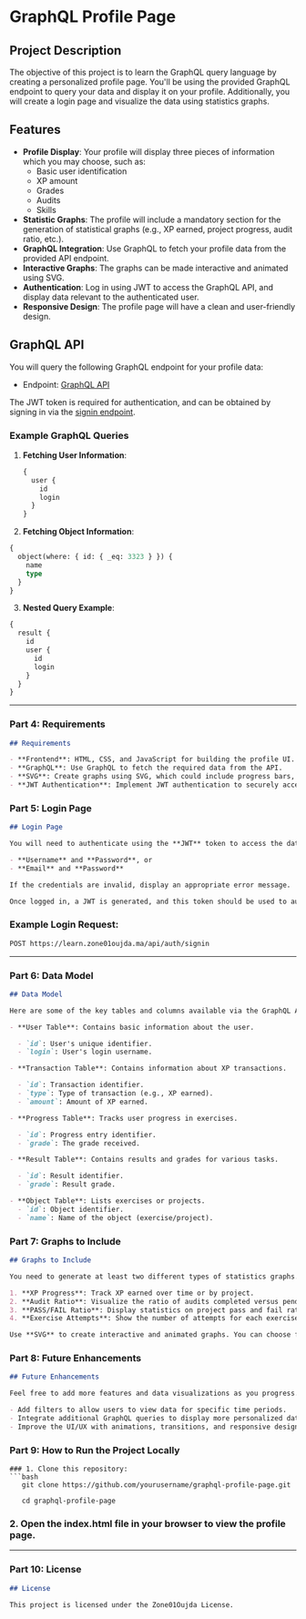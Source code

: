 # GraphQL Profile Page

## Project Description

The objective of this project is to learn the GraphQL query language by creating a personalized profile page. You'll be using the provided GraphQL endpoint to query your data and display it on your profile. Additionally, you will create a login page and visualize the data using statistics graphs.

## Features

- **Profile Display**: Your profile will display three pieces of information which you may choose, such as:
  - Basic user identification
  - XP amount
  - Grades
  - Audits
  - Skills
- **Statistic Graphs**: The profile will include a mandatory section for the generation of statistical graphs (e.g., XP earned, project progress, audit ratio, etc.).
- **GraphQL Integration**: Use GraphQL to fetch your profile data from the provided API endpoint.
- **Interactive Graphs**: The graphs can be made interactive and animated using SVG.
- **Authentication**: Log in using JWT to access the GraphQL API, and display data relevant to the authenticated user.
- **Responsive Design**: The profile page will have a clean and user-friendly design.

## GraphQL API

You will query the following GraphQL endpoint for your profile data:

- Endpoint: [GraphQL API](https://learn.zone01oujda.ma/api/graphql-engine/v1/graphql)

The JWT token is required for authentication, and can be obtained by signing in via the [signin endpoint](https://learn.zone01oujda.ma/api/auth/signin).

### Example GraphQL Queries

1. **Fetching User Information**:
   ```graphql
   {
     user {
       id
       login
     }
   }
   ```
2. **Fetching Object Information**:
```graphql
{
  object(where: { id: { _eq: 3323 } }) {
    name
    type
  }
}
```

3. **Nested Query Example**:

```graphql
{
  result {
    id
    user {
      id
      login
    }
  }
}
```

---

### **Part 4: Requirements**

```markdown
## Requirements

- **Frontend**: HTML, CSS, and JavaScript for building the profile UI.
- **GraphQL**: Use GraphQL to fetch the required data from the API.
- **SVG**: Create graphs using SVG, which could include progress bars, line charts, etc.
- **JWT Authentication**: Implement JWT authentication to securely access the GraphQL data.
```

### **Part 5: Login Page**

```markdown
## Login Page

You will need to authenticate using the **JWT** token to access the data. The login page should allow users to log in with:

- **Username** and **Password**, or
- **Email** and **Password**

If the credentials are invalid, display an appropriate error message.

Once logged in, a JWT is generated, and this token should be used to authenticate API requests to access user-specific data.
```

### Example Login Request:

```bash
POST https://learn.zone01oujda.ma/api/auth/signin
```

---

### **Part 6: Data Model**

```markdown
## Data Model

Here are some of the key tables and columns available via the GraphQL API:

- **User Table**: Contains basic information about the user.

  - `id`: User's unique identifier.
  - `login`: User's login username.

- **Transaction Table**: Contains information about XP transactions.

  - `id`: Transaction identifier.
  - `type`: Type of transaction (e.g., XP earned).
  - `amount`: Amount of XP earned.

- **Progress Table**: Tracks user progress in exercises.

  - `id`: Progress entry identifier.
  - `grade`: The grade received.

- **Result Table**: Contains results and grades for various tasks.

  - `id`: Result identifier.
  - `grade`: Result grade.

- **Object Table**: Lists exercises or projects.
  - `id`: Object identifier.
  - `name`: Name of the object (exercise/project).
```

### **Part 7: Graphs to Include**

```markdown
## Graphs to Include

You need to generate at least two different types of statistics graphs. Some examples include:

1. **XP Progress**: Track XP earned over time or by project.
2. **Audit Ratio**: Visualize the ratio of audits completed versus pending.
3. **PASS/FAIL Ratio**: Display statistics on project pass and fail ratios.
4. **Exercise Attempts**: Show the number of attempts for each exercise.

Use **SVG** to create interactive and animated graphs. You can choose from progress bars, pie charts, line charts, or other graph types.
```

### **Part 8: Future Enhancements**

```markdown
## Future Enhancements

Feel free to add more features and data visualizations as you progress. Here are some ideas:

- Add filters to allow users to view data for specific time periods.
- Integrate additional GraphQL queries to display more personalized data.
- Improve the UI/UX with animations, transitions, and responsive design.
```

### **Part 9: How to Run the Project Locally**

````
### 1. Clone this repository:
```bash
   git clone https://github.com/yourusername/graphql-profile-page.git

   cd graphql-profile-page
````

### 2. Open the index.html file in your browser to view the profile page.

---

### **Part 10: License**

```markdown
## License

This project is licensed under the Zone01Oujda License.
```
